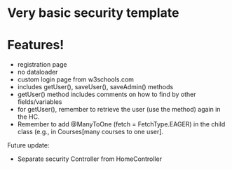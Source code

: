 # Very basic security template
# Features!
  - registration page
  - no dataloader
  - custom login page from w3schools.com 
  - includes getUser(), saveUser(), saveAdmin() methods
  - getUser() method includes comments on how to find by other fields/variables
  - for getUser(), remember to retrieve the user (use the method) again in the HC. 
  - Remember to add @ManyToOne (fetch = FetchType.EAGER) in the child class
	(e.g., in Courses[many courses to one user]. 


Future update:
  - Separate security Controller from HomeController